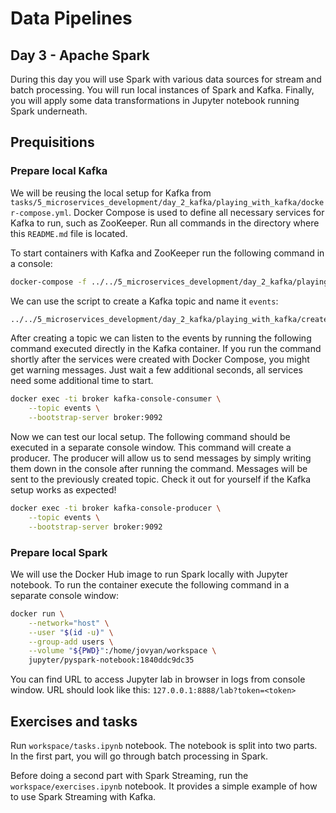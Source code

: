 # Data Pipelines

## Day 3 - Apache Spark

During this day you will use Spark with various data sources for stream and batch processing. You will run local instances of Spark and Kafka. Finally, you will apply some data transformations in Jupyter notebook running Spark underneath.

## Prequisitions

### Prepare local Kafka

We will be reusing the local setup for Kafka from `tasks/5_microservices_development/day_2_kafka/playing_with_kafka/docker-compose.yml`. Docker Compose is used to define all necessary services for Kafka to run, such as ZooKeeper. Run all commands in the directory where this `README.md` file is located.

To start containers with Kafka and ZooKeeper run the following command in a console:
```bash
docker-compose -f ../../5_microservices_development/day_2_kafka/playing_with_kafka/docker-compose.yml up -d
```

We can use the script to create a Kafka topic and name it `events`:
```bash
../../5_microservices_development/day_2_kafka/playing_with_kafka/create_kafka_topic.sh events
```

After creating a topic we can listen to the events by running the following command executed directly in the Kafka container. If you run the command shortly after the services were created with Docker Compose, you might get warning messages. Just wait a few additional seconds, all services need some additional time to start.
```bash
docker exec -ti broker kafka-console-consumer \
	--topic events \
	--bootstrap-server broker:9092
```

Now we can test our local setup. The following command should be executed in a separate console window. This command will create a producer. The producer will allow us to send messages by simply writing them down in the console after running the command. Messages will be sent to the previously created topic. Check it out for yourself if the Kafka setup works as expected!
```bash
docker exec -ti broker kafka-console-producer \
	--topic events \
	--bootstrap-server broker:9092
```

### Prepare local Spark

We will use the Docker Hub image to run Spark locally with Jupyter notebook. To run the container execute the following command in a separate console window:
```bash
docker run \
	--network="host" \
	--user "$(id -u)" \
	--group-add users \
	--volume "${PWD}":/home/jovyan/workspace \
	jupyter/pyspark-notebook:1840ddc9dc35
```

You can find URL to access Jupyter lab in browser in logs from console window. URL should look like this: `127.0.0.1:8888/lab?token=<token>`

## Exercises and tasks

Run `workspace/tasks.ipynb` notebook. The notebook is split into two parts. In the first part, you will go through batch processing in Spark.

Before doing a second part with Spark Streaming, run the `workspace/exercises.ipynb` notebook. It provides a simple example of how to use Spark Streaming with Kafka.
